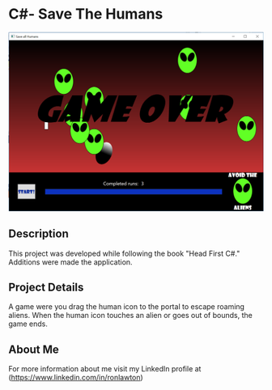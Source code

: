 # C#- Save The Humans
![alt text](https://raw.githubusercontent.com/rlawton2/Csharp-SaveTheHumans/master/ScreenShot.png)

## Description
This project was developed while following the book "Head First C#." Additions were made the application. 

## Project Details
A game were you drag the human icon to the portal to escape roaming aliens. When the human icon touches an alien or goes out of bounds, the game ends. 

## About Me
For more information about me visit my LinkedIn profile at (https://www.linkedin.com/in/ronlawton)

